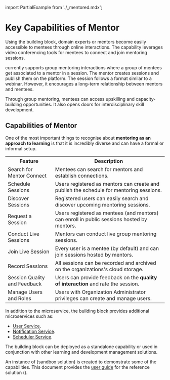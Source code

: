 import PartialExample from './_mentored.mdx';

# Key Capabilities of Mentor

Using the <PartialExample mentored /> building block, domain experts or mentors become easily accessible to mentees through online interactions. The capability leverages video conferencing tools for mentees to connect and join mentoring sessions.

>

<PartialExample mentored /> currently supports group mentoring interactions where a group of mentees get associated to a mentor in a session. The mentor creates sessions and publish them on the platform. The session follows a format similar to a webinar. However, it encourages a long-term relationship between mentors and mentees.

>

Through group mentoring, mentees can access upskilling and capacity-building opportunities. It also opens doors for interdisciplinary skill development. 

## Capabilities of Mentor

One of the most important things to recognise about **mentoring as an approach to learning** is that it is incredibly diverse and can have a formal or informal setup. 

<table>
<tr>
<th>Feature</th>
<th>Description</th>
</tr>
<tr>
<td>Search for Mentor Connect</td>
<td>Mentees can search for mentors and establish connections.</td>
</tr>
<tr>
<td>Schedule Sessions</td>
<td>Users registered as mentors can create and publish the schedule for mentoring sessions.</td>
</tr>
<tr>
<td>Discover Sessions</td>
<td>Registered users can easily search and discover upcoming mentoring sessions.</td>
</tr>
<tr>
<td>Request a Session</td>
<td>Users registered as mentees (and mentors) can enroll in public sessions hosted by mentors.</td>
</tr>
<tr>
<td>Conduct Live Sessions</td>
<td>Mentors can conduct live group mentoring sessions.</td>
</tr>
<tr>
<td>Join Live Session</td>
<td>Every user is a mentee (by default) and can join sessions hosted by mentors.</td>
</tr>
<tr>
<td>Record Sessions</td>
<td>All sessions can be recorded and archived on the organizations's cloud storage.</td>
</tr>
<tr>
<td>Session Quality and Feedback</td>
<td>Users can provide feedback on the <b>quality of interaction</b> and rate the session.</td>
</tr>
<tr>
<td>Manage Users and Roles</td>
<td>Users with Organization Administrator privileges can create and manage users.</td>
</tr>
</table>

In addition to the <PartialExample mentored /> microservice, the building block provides additional microservices such as:

* <a href="/userservice/settingup-userservice" target="_self">User Service</a>.
* <a href="/notificationservice/settingup-notificationservice" target="_self">Notification Service</a>.
* <a href="/schedulerservice/settingup-schedulerservice" target="_self">Scheduler Service</a>.

The <PartialExample mentored /> building block can be deployed as a standalone capability or used in conjunction with other learning and development management solutions. 

An instance of <PartialExample mentored /> (sandbox solution) is created to demonstrate some of the capabilities. This document provides the <a href="using-the-application">user guide</a> for the reference solution (<PartialExample mentored />).




